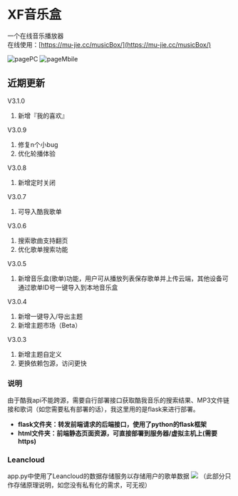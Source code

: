 # XF音乐盒


一个在线音乐播放器<br>在线使用：[https://mu-jie.cc/musicBox/](https://mu-jie.cc/musicBox/)

![pagePC](http://ali.mu-jie.cc/img/uipc.jpg)
![pageMbile](http://ali.mu-jie.cc/img/musicBoxUI.jpg)

## 近期更新
V3.1.0
1. 新增『我的喜欢』

V3.0.9
1. 修复n个小bug
2. 优化轮播体验

V3.0.8
1. 新增定时关闭

V3.0.7
1. 可导入酷我歌单

V3.0.6
1. 搜索歌曲支持翻页
2. 优化歌单搜索功能

V3.0.5
1. 新增音乐盒(歌单)功能，用户可从播放列表保存歌单并上传云端，其他设备可通过歌单ID号一键导入到本地音乐盒

V3.0.4
1. 新增一键导入/导出主题
2. 新增主题市场（Beta）

V3.0.3
1. 新增主题自定义
2. 更换依赖包源，访问更快


### 说明
由于酷我api不能跨源，需要自行部署接口获取酷我音乐的搜索结果、MP3文件链接和歌词（如您需要私有部署的话），我这里用的是flask来进行部署。
- **flask文件夹：转发前端请求的后端接口，使用了python的flask框架**
- **html文件夹：前端静态页面资源，可直接部署到服务器/虚拟主机上(需要https)**

### Leancloud
app.py中使用了Leancloud的数据存储服务以存储用户的歌单数据
![](http://mujie-data.oss-cn-shenzhen.aliyuncs.com/%E5%9B%BE%E5%BA%8A/musicBox%E6%AD%8C%E5%8D%95%E5%90%8E%E7%AB%AF%E7%BB%93%E6%9E%84%E5%9B%BE%20(2).png)
（此部分只作存储原理说明，如您没有私有化的需求，可无视）